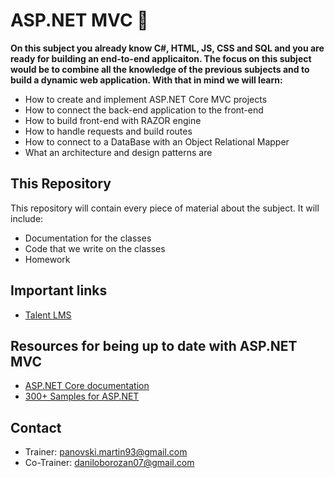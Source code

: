 # ASP.NET MVC 📕

**On this subject you already know C#, HTML, JS, CSS and SQL and you are ready for building an end-to-end applicaiton. The focus on this subject would be to combine all the knowledge of the previous subjects and to build a dynamic web application.  With that in mind we will learn:**

* How to create and implement ASP.NET Core MVC projects
* How to connect the back-end application to the front-end
* How to build front-end with RAZOR engine
* How to handle requests and build routes
* How to connect to a DataBase with an Object Relational Mapper
* What an architecture and design patterns are

## This Repository

This repository will contain every piece of material about the subject. It will include:

* Documentation for the classes
* Code that we write on the classes
* Homework

## Important links

* [Talent LMS](https://qinshiftacademy.talentlms.com/)

## Resources for being up to date with ASP.NET MVC

* [ASP.NET Core documentation](https://learn.microsoft.com/en-us/aspnet/core/introduction-to-aspnet-core?view=aspnetcore-8.0)
* [300+ Samples for ASP.NET](https://github.com/dodyg/practical-aspnetcore/tree/net8.0)

## Contact

* Trainer: panovski.martin93@gmail.com
* Co-Trainer: daniloborozan07@gmail.com
